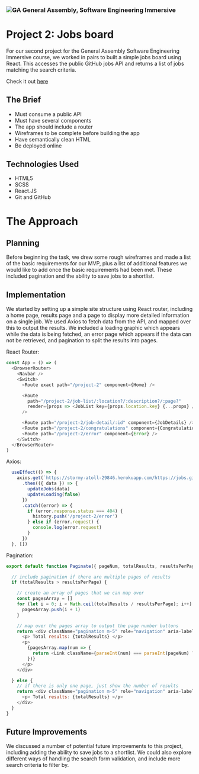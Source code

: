 ### ![GA](https://cloud.githubusercontent.com/assets/40461/8183776/469f976e-1432-11e5-8199-6ac91363302b.png) General Assembly, Software Engineering Immersive

# Project 2: Jobs board

For our second project for the General Assembly Software Engineering Immersive course, we worked in pairs to built a simple jobs board using React. This accesses the public GitHub jobs API and returns a list of jobs matching the search criteria.

Check it out [here](https://ikalff.github.io/project-2/)

## The Brief
- Must consume a public API
- Must have several components
- The app should include a router
- Wireframes to be complete before building the app
- Have semantically clean HTML
- Be deployed online

## Technologies Used
- HTML5
- SCSS
- React.JS
- Git and GitHub

# The Approach

## Planning
Before beginning the task, we drew some rough wireframes and made a list of the basic requirements for our MVP, plus a list of additional features we would like to add once the basic requirements had been met. These included pagination and the ability to save jobs to a shortlist.

## Implementation
We started by setting up a simple site structure using React router, including a home page, results page and a page to display more detailed information on a single job. We used Axios to fetch data from the API, and mapped over this to output the results. We included a loading graphic which appears while the data is being fetched, an error page which appears if the data can not be retrieved, and pagination to split the results into pages.

React Router:
``` js
const App = () => (
  <BrowserRouter>
    <Navbar />
    <Switch>
      <Route exact path="/project-2" component={Home} />

      <Route
        path="/project-2/job-list/:location?/:description?/:page?"
        render={props => <JobList key={props.location.key} {...props} />}
      />

      <Route path="/project-2/job-detail/:id" component={JobDetails} />
      <Route path="/project-2/congratulations" component={Congratulations}/>
      <Route path="/project-2/error" component={Error} />
    </Switch>
  </BrowserRouter>
)
```

Axios:
``` js
  useEffect(() => {
    axios.get(`https://stormy-atoll-29846.herokuapp.com/https://jobs.github.com/positions.json?location=${locationFilter}&description=${jobFilter}`)
      .then(({ data }) => {
        updateJobs(data)
        updateLoading(false)
      })
      .catch((error) => {
        if (error.response.status === 404) {
          history.push('/project-2/error')
        } else if (error.request) {
          console.log(error.request)
        } 
      })
  }, [])
```

Pagination:
```js
export default function Paginate({ pageNum, totalResults, resultsPerPage, locationFilter, jobFilter }) {

  // include pagination if there are multiple pages of results
  if (totalResults > resultsPerPage) {

    // create an array of pages that we can map over
    const pagesArray = []
    for (let i = 0; i < Math.ceil(totalResults / resultsPerPage); i++) {
      pagesArray.push(i + 1)
    }

    // map over the pages array to output the page number buttons
    return <div className="pagination m-5" role="navigation" aria-label="pagination">
      <p> Total results: {totalResults} </p>
      <p>
        {pagesArray.map(num => {
          return <Link className={parseInt(num) === parseInt(pageNum) ? 'pagination-link  is-current' : 'pagination-link'} key={num} to={`/project-2/job-list/${locationFilter ? locationFilter : ''}/${jobFilter ? jobFilter : ''}/${num}`}>{num}</Link>
        })}
      </p>
    </div>

  } else {
    // if there is only one page, just show the number of results
    return <div className="pagination m-5" role="navigation" aria-label="pagination">
      <p> Total results: {totalResults} </p>
    </div>
  }
}
```

## Future Improvements
We discussed a number of potential future improvements to this project, including adding the ability to save jobs to a shortlist. We could also explore different ways of handling the search form validation, and include more search criteria to filter by.
